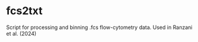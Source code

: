 # fcs2txt
Script for processing and binning .fcs flow-cytometry data. Used in Ranzani et al. (2024)
